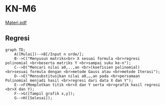 # KN-M6


<a href="https://github.com/yozoracaelum/KN-M6/files/11332168/Materi.pdf" target="_blank">Materi.pdf</a>

## Regresi

```mermaid
graph TD;
    A([Mulai])-->B[/Input n orde/];
    B-->C("Menyusun matriks<br> X sesuai formula <br>regresi polinomial <br>beserta matriks Y <br>sampai suku ke-n");
    C-->D("Mencari nilai a0,..,an <br>(koefisien polinomial) <br>sesuai formula dengan <br>metode Gauss atau <br>metode Iterasi");
    D-->E("Mensubstitusikan nilai a0,…,an pada <br>persamaan Polinomial menjadi hasil <br>regresi dari data X dan Y");
    E-->F(Memplotkan titik <br>X dan Y serta <br>grafik hasil regresi <br>X dan Y);
    F-->G([Tampil grafik x,y]);
    G-->H([Selesai]);
```
